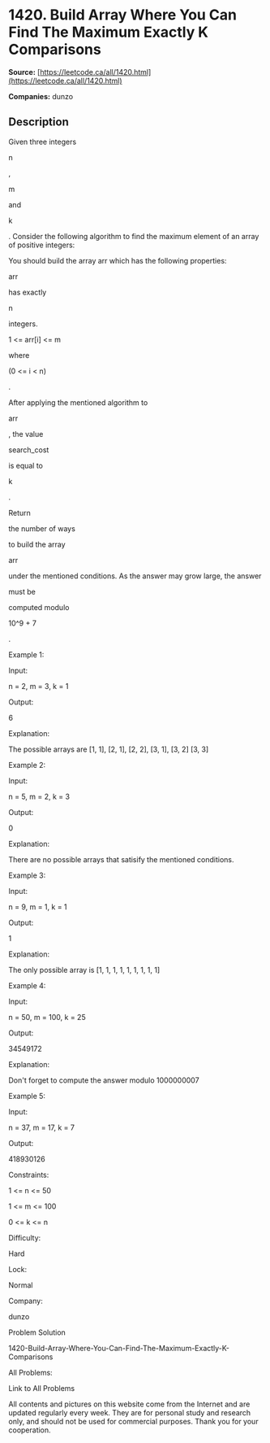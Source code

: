 # 1420. Build Array Where You Can Find The Maximum Exactly K Comparisons

**Source:** [https://leetcode.ca/all/1420.html](https://leetcode.ca/all/1420.html)

**Companies:** dunzo

## Description

Given three integers

n

,

m

and

k

. Consider the
            following algorithm to find the maximum element of an array of positive integers:

You should build the array arr which has the following properties:

arr

has exactly

n

integers.

1 <= arr[i] <= m

where

(0 <= i < n)

.

After applying the mentioned algorithm to

arr

, the value

search_cost

is equal to

k

.

Return

the number of ways

to build the array

arr

under the
                mentioned conditions. As the answer may grow large, the answer

must
                    be

computed modulo

10^9 + 7

.

Example 1:

Input:

n = 2, m = 3, k = 1

Output:

6

Explanation:

The possible arrays are [1, 1], [2, 1], [2, 2], [3, 1], [3, 2] [3, 3]

Example 2:

Input:

n = 5, m = 2, k = 3

Output:

0

Explanation:

There are no possible arrays that satisify the mentioned conditions.

Example 3:

Input:

n = 9, m = 1, k = 1

Output:

1

Explanation:

The only possible array is [1, 1, 1, 1, 1, 1, 1, 1, 1]

Example 4:

Input:

n = 50, m = 100, k = 25

Output:

34549172

Explanation:

Don't forget to compute the answer modulo 1000000007

Example 5:

Input:

n = 37, m = 17, k = 7

Output:

418930126

Constraints:

1 <= n <= 50

1 <= m <= 100

0 <= k <= n

Difficulty:

Hard

Lock:

Normal

Company:

dunzo

Problem Solution

1420-Build-Array-Where-You-Can-Find-The-Maximum-Exactly-K-Comparisons

All Problems:

Link to All Problems

All contents and pictures on this website come from the Internet and are updated regularly every week. They are for personal study and research only, and should not be used for commercial purposes. Thank you for your cooperation.

